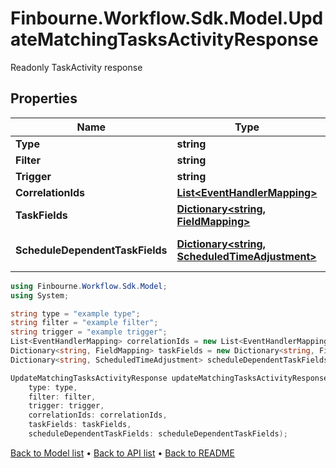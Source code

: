 # Finbourne.Workflow.Sdk.Model.UpdateMatchingTasksActivityResponse
Readonly TaskActivity response

## Properties

Name | Type | Description | Notes
------------ | ------------- | ------------- | -------------
**Type** | **string** | The type of task activity | [optional] 
**Filter** | **string** | The filter that matches on existing tasks | [optional] 
**Trigger** | **string** | Trigger to supply to all tasks that have been matched | [optional] 
**CorrelationIds** | [**List&lt;EventHandlerMapping&gt;**](EventHandlerMapping.md) | The event to correlation ID mappings | [optional] 
**TaskFields** | [**Dictionary&lt;string, FieldMapping&gt;**](FieldMapping.md) | The event to task field mappings | [optional] 
**ScheduleDependentTaskFields** | [**Dictionary&lt;string, ScheduledTimeAdjustment&gt;**](ScheduledTimeAdjustment.md) | The Schedule dependent task field mappings. Only relevant if a Finbourne.Workflow.WebApi.Common.Dto.Json.EventHandlers.ScheduleMatchingPattern is specified | [optional] 

```csharp
using Finbourne.Workflow.Sdk.Model;
using System;

string type = "example type";
string filter = "example filter";
string trigger = "example trigger";
List<EventHandlerMapping> correlationIds = new List<EventHandlerMapping>();
Dictionary<string, FieldMapping> taskFields = new Dictionary<string, FieldMapping>();
Dictionary<string, ScheduledTimeAdjustment> scheduleDependentTaskFields = new Dictionary<string, ScheduledTimeAdjustment>();

UpdateMatchingTasksActivityResponse updateMatchingTasksActivityResponseInstance = new UpdateMatchingTasksActivityResponse(
    type: type,
    filter: filter,
    trigger: trigger,
    correlationIds: correlationIds,
    taskFields: taskFields,
    scheduleDependentTaskFields: scheduleDependentTaskFields);
```

[Back to Model list](../README.md#documentation-for-models) &#8226; [Back to API list](../README.md#documentation-for-api-endpoints) &#8226; [Back to README](../README.md)
